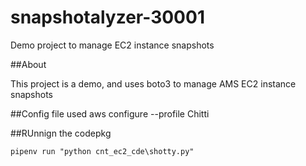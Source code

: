 # snapshotalyzer-30001
Demo project to manage EC2 instance snapshots

##About

This project is a demo, and uses boto3 to manage AMS EC2 instance snapshots

##Config file used
aws configure --profile Chitti

##RUnnign the codepkg

`pipenv run "python cnt_ec2_cde\shotty.py"`
